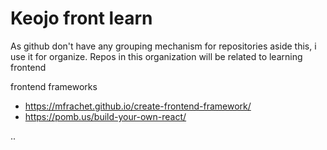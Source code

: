 <!--

**Here are some ideas to get you started:**

🙋‍♀️ A short introduction - what is your organization all about?
🌈 Contribution guidelines - how can the community get involved?
👩‍💻 Useful resources - where can the community find your docs? Is there anything else the community should know?
🍿 Fun facts - what does your team eat for breakfast?
🧙 Remember, you can do mighty things with the power of [Markdown](https://docs.github.com/github/writing-on-github/getting-started-with-writing-and-formatting-on-github/basic-writing-and-formatting-syntax)
-->


# Keojo front learn

As github don't have any grouping mechanism for repositories aside this, i use it for organize.
Repos in this organization will be related to learning frontend

frontend frameworks
- https://mfrachet.github.io/create-frontend-framework/
- https://pomb.us/build-your-own-react/

..
